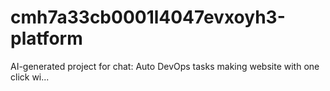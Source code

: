 # cmh7a33cb0001l4047evxoyh3-platform
AI-generated project for chat: Auto DevOps tasks making website with one click wi...
